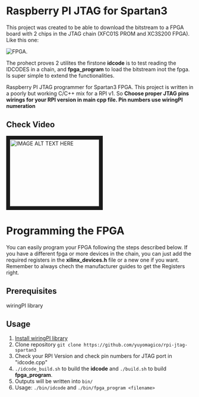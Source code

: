 # Raspberry PI JTAG for Spartan3
This project was created to be able to download the bitstream to a FPGA board with 2 chips in the JTAG chain (XFC01S PROM and XC3S200 FPGA). Like this one:  

![FPGA](https://www.picclickimg.com/d/l400/pict/202418248319_/XILINX-SPARTAN-3-XC3S200-FPGA-module-FPGA-kit-Development.jpg).

The prohect proves 2 utilites the firstone **idcode** is to test reading the IDCODES in a chain, and **fpga_program** to load the bitstream inot the fpga. Is super simple to extend the functionalities.

Raspberry PI JTAG programmer for Spartan3 FPGA. This project is written in a poorly but working C/C++ mix for a RPI v1. So **Choose proper JTAG pins wirings for your RPI version in main cpp file. Pin numbers use wiringPI numeration** 

## Check Video
  <a href="http://www.youtube.com/watch?feature=player_embedded&v=aABMkHJeyaw" target="_blank"><img src="http://img.youtube.com/vi/aABMkHJeyaw/0.jpg" 
alt="IMAGE ALT TEXT HERE" width="240" height="180" border="10" /></a>

# Programming the FPGA
You can easily program your FPGA following the steps described below. If you have a different fpga or more devices in the chain, you can just add the required registers in the **xilinx_devices.h** file or a new one if you want. Remember to always chech the manufacturer guides to get the Registers right.

## Prerequisites
wiringPI library

## Usage
1. [Install wiringPI library](http://wiringpi.com/download-and-install/)
2. Clone repository `git clone https://github.com/yuyomagico/rpi-jtag-spartan3`
3. Check your RPI Version and check pin numbers for JTAG port in "idcode.cpp"
4. `./idcode_build.sh` to build the **idcode** and `./build.sh` to build **fpga_program**.
5. Outputs will be written into `bin/`
6. Usage: `./bin/idcode` and `./bin/fpga_program <filename>`
